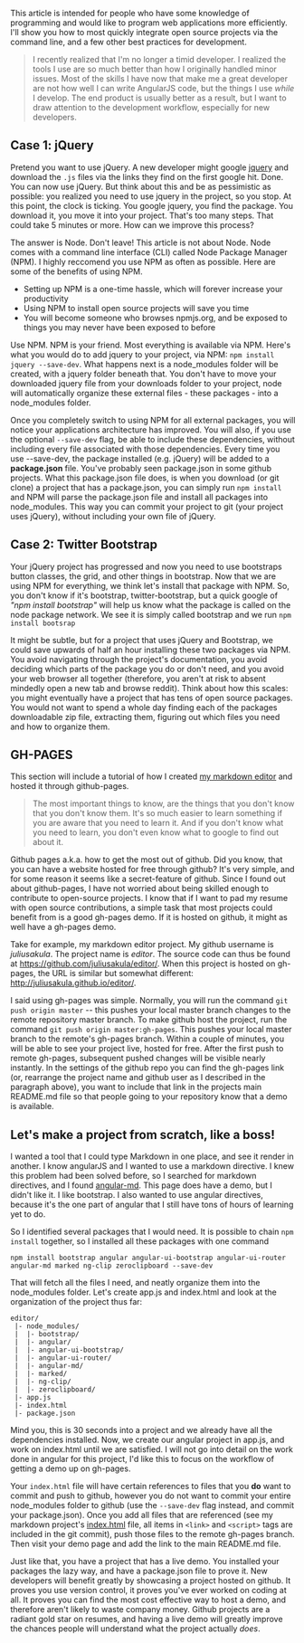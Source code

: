 This article is intended for people who have some knowledge of programming and would like to program web applications more efficiently. I'll show you how to most quickly integrate open source projects via the command line, and a few other best practices for development.

 > I recently realized that I'm no longer a timid developer. I realized the tools I use are so much better than how I originally handled minor issues. Most of the skills I have now that make me a great developer are not how well I can write AngularJS code, but the things I use *while* I develop. The end product is usually better as a result, but I want to draw attention to the development workflow, especially for new developers.
 
 ## Case 1: jQuery
 
Pretend you want to use jQuery. A new developer might google [jquery](https://jquery.com/download/) and download the `.js` files via the links they find on the first google hit. Done. You can now use jQuery. But think about this and be as pessimistic as possible: you realized you need to use jquery in the project, so you stop. At this point, the clock is ticking. You google jquery, you find the package. You download it, you move it into your project. That's too many steps. That could take 5 minutes or more. How can we improve this process?

The answer is Node. Don't leave! This article is not about Node. Node comes with a command line interface (CLI) called Node Package Manager (NPM). I highly reccomend you use NPM as often as possible. Here are some of the benefits of using NPM.

 * Setting up NPM is a one-time hassle, which will forever increase your productivity
 * Using NPM to install open source projects will save you time
 * You will become someone who browses npmjs.org, and be exposed to things you may never have been exposed to before

Use NPM. NPM is your friend. Most everything is available via NPM. Here's what you would do to add jquery to your project, via NPM: `npm install jquery --save-dev`. What happens next is a node_modules folder will be created, with a jquery folder beneath that. You don't have to move your downloaded jquery file from your downloads folder to your project, node will automatically organize these external files - these packages - into a node_modules folder. 

Once you completely switch to using NPM for all external packages, you will notice your applications architecture has improved. You will also, if you use the optional `--save-dev` flag, be able to include these dependencies, without including every file associated with those dependencies. Every time you use --save-dev, the package installed (e.g. jQuery) will be added to a **package.json** file. You've probably seen package.json in some github projects. What this package.json file does, is when you download (or git clone) a project that has a package.json, you can simply run `npm install` and NPM will parse the package.json file and install all packages into node_modules. This way you can commit your project to git (your project uses jQuery), without including your own file of jQuery.


 ## Case 2: Twitter Bootstrap
 
 Your jQuery project has progressed and now you need to use bootstraps button classes, the grid, and other things in bootstrap. Now that we are using NPM for everything, we think let's install that package with NPM. So, you don't know if it's bootstrap, twitter-bootstrap, but a quick google of *"npm install bootstrap"* will help us know what the package is called on the node package network. We see it is simply called bootstrap and we run `npm install bootsrap`

It might be subtle, but for a project that uses jQuery and Bootstrap, we could save upwards of half an hour installing these two packages via NPM. You avoid navigating through the project's documentation, you avoid deciding which parts of the package you do or don't need, and you avoid your web browser all together (therefore, you aren't at risk to absent mindedly open a new tab and browse reddit). Think about how this scales: you might eventually have a project that has tens of open source packages. You would not want to spend a whole day finding each of the packages downloadable zip file, extracting them, figuring out which files you need and how to organize them.
 
 ## GH-PAGES
 
 This section will include a tutorial of how I created [my markdown editor](http://juliusakula.github.io/editor/#/) and hosted it through github-pages. 
 
 > The most important things to know, are the things that you don't know that you don't know them. It's so much easier to learn something if you are aware that you need to learn it. And if you don't know what you need to learn, you don't even know what to google to find out about it.
 
 Github pages a.k.a. how to get the most out of github. Did you know, that you can have a website hosted for free through github? It's very simple, and for some reason it seems like a secret-feature of github. Since I found out about github-pages, I have not worried about being skilled enough to contribute to open-source projects. I know that if I want to pad my resume with open source contributions, a simple task that most projects could benefit from is a good gh-pages demo. If it is hosted on github, it might as well have a gh-pages demo.
 
 Take for example, my markdown editor project. My github username is *juliusakula*. The project name is *editor*. The source code can thus be found at https://github.com/juliusakula/editor/. When this project is hosted on gh-pages, the URL is similar but somewhat different: http://juliusakula.github.io/editor/.
 
 I said using gh-pages was simple. Normally, you will run the command `git push origin master` -- this pushes your local master branch changes to the remote repository master branch. To make github host the project, run the command `git push origin master:gh-pages`. This pushes your local master branch to the remote's gh-pages branch. Within a couple of minutes, you will be able to see your project live, hosted for free. After the first push to remote gh-pages, subsequent pushed changes will be visible nearly instantly. In the settings of the github repo you can find the gh-pages link (or, rearrange the project name and github user as I described in the paragraph above), you want to include that link in the projects main README.md file so that people going to your repository know that a demo is available.
 
 ## Let's make a project from scratch, like a boss!
 
 I wanted a tool that I could type Markdown in one place, and see it render in another. I know angularJS and I wanted to use a markdown directive. I knew this problem had been solved before, so I searched for markdown directives, and I found [angular-md](https://www.npmjs.com/package/angular-md). This page does have a demo, but I didn't like it. I like bootstrap. I also wanted to use angular directives, because it's the one part of angular that I still have tons of hours of learning yet to do.
 
 So I identified several packages that I would need. It is possible to chain `npm install` together, so I installed all these packages with one command
 
 `npm install bootstrap angular angular-ui-bootstrap angular-ui-router angular-md marked ng-clip zeroclipboard --save-dev`
 
 That will fetch all the files I need, and neatly organize them into the node_modules folder. Let's create app.js and index.html and look at the organization of the project thus far:
 
 ```
editor/
  |- node_modules/
  |  |- bootstrap/
  |  |- angular/
  |  |- angular-ui-bootstrap/
  |  |- angular-ui-router/
  |  |- angular-md/
  |  |- marked/
  |  |- ng-clip/
  |  |- zeroclipboard/
  |- app.js
  |- index.html
  |- package.json
```
 Mind you, this is 30 seconds into a project and we already have all the dependencies installed. Now, we create our angular project in app.js, and work on index.html until we are satisfied. I will not go into detail on the work done in angular for this project, I'd like this to focus on the workflow of getting a demo up on gh-pages.
 
 Your `index.html` file will have certain references to files that you **do** want to commit and push to github, however you do not want to commit your entire node_modules folder to github (use the `--save-dev` flag instead, and commit your package.json). Once you add all files that are referenced (see my markdown project's [index.html](https://github.com/juliusakula/editor/edit/master/index.html) file, all items in `<link>` and `<script>` tags are included in the git commit), push those files to the remote gh-pages branch. Then visit your demo page and add the link to the main README.md file. 
 
 Just like that, you have a project that has a live demo. You installed your packages the lazy way, and have a package.json file to prove it. New developers will benefit greatly by showcasing a project hosted on github. It proves you use version control, it proves you've ever worked on coding at all. It proves you can find the most cost effective way to host a demo, and therefore aren't likely to waste company money. Github projects are a radiant gold star on resumes, and having a live demo will greatly improve the chances people will understand what the project actually *does*.